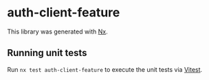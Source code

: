 # auth-client-feature

This library was generated with [Nx](https://nx.dev).

## Running unit tests

Run `nx test auth-client-feature` to execute the unit tests via [Vitest](https://vitest.dev/).
